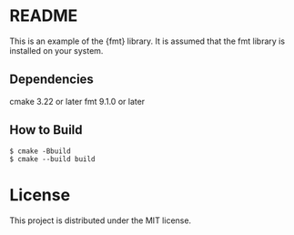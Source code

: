 # README

This is an example of the {fmt} library. 
It is assumed that the fmt library is installed on your system.

## Dependencies

cmake 3.22 or later
fmt 9.1.0 or later

## How to Build

```
$ cmake -Bbuild
$ cmake --build build
```

# License

This project is distributed under the MIT license.
